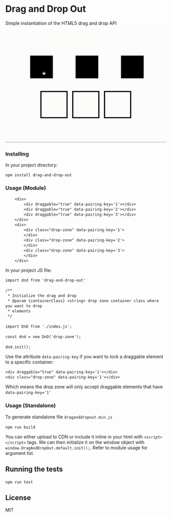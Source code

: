 # Drag and Drop Out

Simple instantiation of the HTML5 drag and drop API

![](drag-promo-one.gif)

### Installing

In your project directory:

```
npm install drag-and-drop-out
```

### Usage (Module)

```
    <div>
        <div draggable="true" data-pairing-key='1'></div>
        <div draggable="true" data-pairing-key='2'></div>
        <div draggable="true" data-pairing-key='3'></div>
    </div>
    <div>
        <div class="drop-zone" data-pairing-key='1'>
        </div>
        <div class="drop-zone" data-pairing-key='2'>
        </div>
        <div class="drop-zone" data-pairing-key='3'>
        </div>
    </div>
```

In your project JS file:

```
import dnd from 'drag-and-drop-out'

/**
 * Initialize the drag and drop
 * @param {containerClass} <string> drop zone container class where you want to drop
 * elements
 */

import DnD from './index.js';

const dnd = new DnD('drop-zone');

dnd.init();

```
Use the attribute `data-pairing-key` if you want to lock a draggable element to a specific container:

```
<div draggable="true" data-pairing-key='1'></div>
<div class="drop-zone" data-pairing-key='1'></div>
```

Which means the drop zone will only accept draggable elements that have `data-pairing-key='1'`

### Usage (Standalone)

To generate standalone file `draganddropout.min.js`

```npm run build```

You can either upload to CDN or include it inline in your html with `<script></script>` tags. We can then initialize it on the window object with `window.DragAndDropOut.default.init();`. Refer to module usage for argument list.

## Running the tests

`npm run test`

## License

MIT